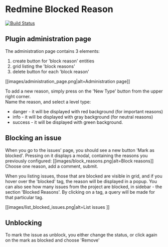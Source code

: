 # Redmine Blocked Reason

[![Build Status](https://travis-ci.org/zitec/redmine_blocked_reason.svg?branch=master)](https://travis-ci.org/zitec/redmine_blocked_reason)

## Plugin administration page

The administration page contains 3 elements:
1. create button for 'block reason' entities
2. grid listing the 'block reasons'
3. delete button for each 'block reason' 

[[images/administration_page.png|alt=Administration page]]

To add a new reason, simply press on the 'New Type' button from the upper right corner.    
Name the reason, and select a level type:
- danger - it will be displayed with red background (for important reasons)
- info - it will be displayed with gray background (for neutral reasons)
- success - it will be displayed with green background.    

## Blocking an issue

When you go to the issues' page, you should see a new button 'Mark as blocked'. Pressing on it displays a modal, containing the reasons you previously configured:
[[images/block_reasons.png|alt=Block reasons]]
Choose one reason, add a comment, submit.

When you listing issues, those that are blocked are visible in grid, and if you hover over the 'blocked' tag, the reason will be displayed in a popup.
You can also see how many issues from the project are blocked, in sidebar - the section 'Blocked Reasons'. By clicking on a tag, a query will be made for that particular tag. 

[[images/list_blocked_issues.png|alt=List issues ]]

## Unblocking
To mark the issue as unblock, you either change the status, or click again on the mark as blocked and choose 'Remove'